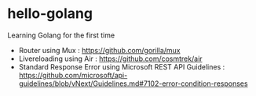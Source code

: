 # hello-golang
Learning Golang for the first time

- Router using Mux : https://github.com/gorilla/mux
- Livereloading using Air : https://github.com/cosmtrek/air
- Standard Response Error using Microsoft REST API Guidelines : https://github.com/microsoft/api-guidelines/blob/vNext/Guidelines.md#7102-error-condition-responses